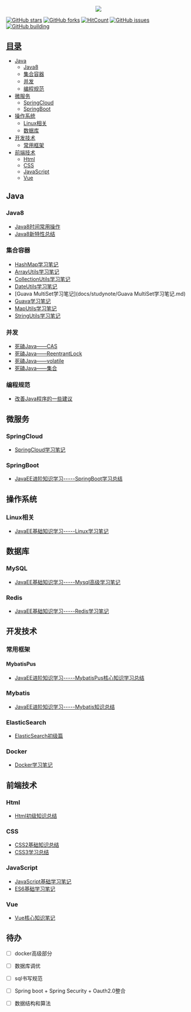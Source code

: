 <p align="center">
<a href="https://github.com/luokangyuan/StudyNote2" target="_blank">
	<img src="http://image.luokangyuan.com/method-draw-image.svg" width=""/>
</a></p>


[![GitHub stars](https://img.shields.io/github/stars/luokangyuan/StudyNote2.svg)](https://github.com/luokangyuan/StudyNote2/stargazers) [![GitHub forks](https://img.shields.io/github/forks/luokangyuan/StudyNote2.svg)](https://github.com/luokangyuan/StudyNote2/network) [![HitCount](http://hits.dwyl.io/luokangyuan/StudyNote2.svg)](http://hits.dwyl.io/luokangyuan/StudyNote2)  [![GitHub issues](https://img.shields.io/github/issues/luokangyuan/StudyNote2.svg)](https://github.com/luokangyuan/StudyNote2/issues)   [![GitHub building](https://api.travis-ci.com/luokangyuan/StudyNote2.svg?branch=master)](https://api.travis-ci.com/luokangyuan/StudyNote2.svg?branch=master) <a href="https://luokangyuan.github.io/StudyNote2/#/">

</p>

## 目录

- [Java](#Java)
    - [Java8](#Java8)
    - [集合容器](#集合容器)
    - [并发](#并发)
    - [编程规范](#编程规范)
- [微服务](#微服务)
    - [SpringCloud](#SpringCloud)
    - [SpringBoot](#SpringBoot)
- [操作系统](#操作系统)
    - [Linux相关](#Linux相关)
    - [数据库](数据库)
- [开发技术](#开发技术)
    - [常用框架](#常用框架)
- [前端技术](#前端技术)
    - [Html](#)
    - [CSS](#CSS)
    - [JavaScript](#JavaScript)
    - [Vue](#Vue)

## Java

### Java8 

* [Java8时间常用操作](docs/studynote/Java8时间常用操作.md)
* [Java8新特性总结](docs/studynote/Java8新特性总结.md)

### 集合容器

* [HashMap学习笔记](docs/studynote/HashMap学习笔记.md)
* [ArrayUtils学习笔记](docs/studynote/ArrayUtils学习笔记.md)
* [CollectionUtils学习笔记](docs/studynote/CollectionUtils学习笔记.md)
* [DateUtils学习笔记](docs/studynote/DateUtils学习笔记.md)
* [Guava MultiSet学习笔记](docs/studynote/Guava MultiSet学习笔记.md)
* [Guava学习笔记](docs/studynote/Guava学习笔记.md)
* [MapUtils学习笔记](docs/studynote/MapUtils学习笔记.md)
* [StringUtils学习笔记](docs/studynote/StringUtils学习笔记.md)

### 并发

* [死磕Java——CAS](docs/studynote/死磕Java——CAS.md)
* [死磕Java——ReentrantLock](docs/studynote/死磕Java——ReentrantLock.md)
* [死磕Java——volatile](docs/studynote/死磕Java——volatile.md)
* [死磕Java——集合](docs/studynote/死磕Java——集合.md)

### 编程规范

* [改善Java程序的一些建议](docs/studynote/改善Java程序的一些建议.md)

## 微服务

### SpringCloud

* [SpringCloud学习笔记](docs/studynote/SpringCloud学习笔记.md)

### SpringBoot

* [JavaEE进阶知识学习-----SpringBoot学习总结](docs/studynote/JavaEE进阶知识学习-----SpringBoot学习总结.md)

## 操作系统

### Linux相关

* [JavaEE基础知识学习-----Linux学习笔记](docs/studynote/JavaEE基础知识学习-----Linux学习笔记.md)

## 数据库

### MySQL

* [JavaEE基础知识学习-----Mysql高级学习笔记](docs/studynote/JavaEE基础知识学习-----Mysql高级学习笔记.md)


### Redis

* [JavaEE基础知识学习-----Redis学习笔记](docs/studynote/JavaEE基础知识学习-----Redis学习笔记.md)

## 开发技术

### 常用框架

#### MybatisPus

* [JavaEE进阶知识学习-----MybatisPus核心知识学习总结](docs/studynote/JavaEE进阶知识学习-----MybatisPus核心知识学习总结.md)

### Mybatis

* [JavaEE进阶知识学习-----Mybatis知识总结](docs/studynote/JavaEE进阶知识学习-----Mybatis知识总结.md)

### ElasticSearch

* [ElasticSearch初级篇](docs/studynote/ElasticSearch初级篇.md)

### Docker

* [Docker学习笔记](docs/studynote/Docker学习笔记.md)

## 前端技术

### Html

* [Html初级知识总结](docs/studynote/Html初级知识总结.md)

### CSS

* [CSS2基础知识总结](docs/studynote/CSS2基础知识总结.md)
* [CSS3学习总结](docs/studynote/CSS3学习总结.md)

### JavaScript

* [JavaScript基础学习笔记](docs/studynote/JavaScript基础学习笔记.md)
* [ES6基础学习笔记](docs/studynote/ES6基础学习笔记.md)

### Vue

* [Vue核心知识笔记](docs/studynote/Vue核心知识笔记.md)


## 待办

- [ ] docker高级部分
- [ ] 数据库调优
- [ ] sql书写规范
- [ ] Spring boot + Spring Security + Oauth2.0整合
- [ ] 数据结构和算法





